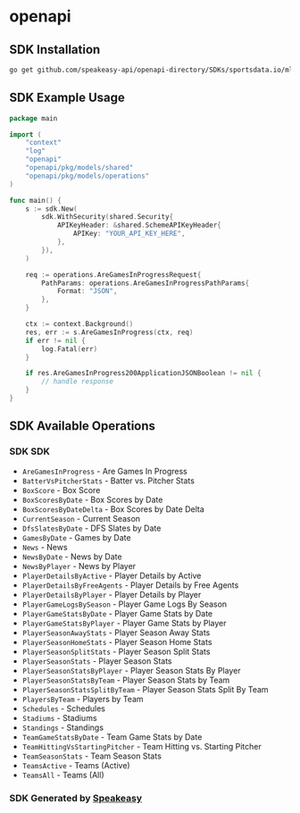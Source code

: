 # openapi

<!-- Start SDK Installation -->
## SDK Installation

```bash
go get github.com/speakeasy-api/openapi-directory/SDKs/sportsdata.io/mlb-v3-stats/1.0/go
```
<!-- End SDK Installation -->

## SDK Example Usage
<!-- Start SDK Example Usage -->
```go
package main

import (
    "context"
    "log"
    "openapi"
    "openapi/pkg/models/shared"
    "openapi/pkg/models/operations"
)

func main() {
    s := sdk.New(
        sdk.WithSecurity(shared.Security{
            APIKeyHeader: &shared.SchemeAPIKeyHeader{
                APIKey: "YOUR_API_KEY_HERE",
            },
        }),
    )

    req := operations.AreGamesInProgressRequest{
        PathParams: operations.AreGamesInProgressPathParams{
            Format: "JSON",
        },
    }

    ctx := context.Background()
    res, err := s.AreGamesInProgress(ctx, req)
    if err != nil {
        log.Fatal(err)
    }

    if res.AreGamesInProgress200ApplicationJSONBoolean != nil {
        // handle response
    }
}
```
<!-- End SDK Example Usage -->

<!-- Start SDK Available Operations -->
## SDK Available Operations

### SDK SDK

* `AreGamesInProgress` - Are Games In Progress
* `BatterVsPitcherStats` - Batter vs. Pitcher Stats
* `BoxScore` - Box Score
* `BoxScoresByDate` - Box Scores by Date
* `BoxScoresByDateDelta` - Box Scores by Date Delta
* `CurrentSeason` - Current Season
* `DfsSlatesByDate` - DFS Slates by Date
* `GamesByDate` - Games by Date
* `News` - News
* `NewsByDate` - News by Date
* `NewsByPlayer` - News by Player
* `PlayerDetailsByActive` - Player Details by Active
* `PlayerDetailsByFreeAgents` - Player Details by Free Agents
* `PlayerDetailsByPlayer` - Player Details by Player
* `PlayerGameLogsBySeason` - Player Game Logs By Season
* `PlayerGameStatsByDate` - Player Game Stats by Date
* `PlayerGameStatsByPlayer` - Player Game Stats by Player
* `PlayerSeasonAwayStats` - Player Season Away Stats
* `PlayerSeasonHomeStats` - Player Season Home Stats
* `PlayerSeasonSplitStats` - Player Season Split Stats
* `PlayerSeasonStats` - Player Season Stats
* `PlayerSeasonStatsByPlayer` - Player Season Stats By Player
* `PlayerSeasonStatsByTeam` - Player Season Stats by Team
* `PlayerSeasonStatsSplitByTeam` - Player Season Stats Split By Team
* `PlayersByTeam` - Players by Team
* `Schedules` - Schedules
* `Stadiums` - Stadiums
* `Standings` - Standings
* `TeamGameStatsByDate` - Team Game Stats by Date
* `TeamHittingVsStartingPitcher` - Team Hitting vs. Starting Pitcher
* `TeamSeasonStats` - Team Season Stats
* `TeamsActive` - Teams (Active)
* `TeamsAll` - Teams (All)
<!-- End SDK Available Operations -->

### SDK Generated by [Speakeasy](https://docs.speakeasyapi.dev/docs/using-speakeasy/client-sdks)
